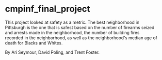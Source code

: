 # cmpinf_final_project

This project looked at safety as a metric.  The best neighborhood in Pittsburgh is the one that is safest based on the number of firearms seized and arrests made in the neighborhood, the number of building fires recorded in the neighborhood, as well as the neighborhood's median age of death for Blacks and Whites.  

By Ari Seymour, David Poling, and Trent Foster.
